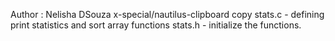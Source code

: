 
Author : Nelisha DSouza
x-special/nautilus-clipboard
copy
stats.c - defining print statistics and sort array functions
stats.h - initialize the functions.
